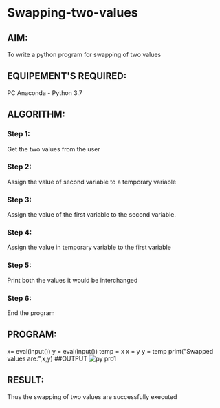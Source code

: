 # Swapping-two-values
## AIM:
To write a python program for swapping of two values
## EQUIPEMENT'S REQUIRED: 
PC
Anaconda - Python 3.7
## ALGORITHM: 
### Step 1:
Get the two values from the user
### Step 2: 
Assign the value of second variable to a temporary variable 
### Step 3: 
Assign the value of the first variable to the second variable.
### Step 4:  
Assign the value in temporary variable to the first variable
### Step 5: 
Print both the values it would be interchanged
### Step 6: 
End the program
## PROGRAM:
x= eval(input())
y = eval(input())
temp = x
x = y
y = temp
print("Swapped values are:",x,y)
##OUTPUT
![py pro1](https://github.com/RITHISHlearn/Swapping-two-values/assets/145446645/448fe2a3-eb76-40ba-a68d-0a1a39d644a7)




## RESULT:
Thus the swapping of two values are successfully executed



